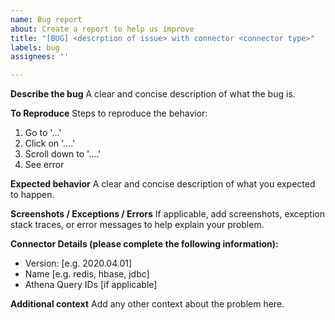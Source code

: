```yaml
---
name: Bug report
about: Create a report to help us improve
title: "[BUG] <descrption of issue> with connector <connector type>"
labels: bug
assignees: ''

---
```


**Describe the bug**
A clear and concise description of what the bug is.

**To Reproduce**
Steps to reproduce the behavior:
1. Go to '...'
2. Click on '....'
3. Scroll down to '....'
4. See error

**Expected behavior**
A clear and concise description of what you expected to happen.

**Screenshots / Exceptions / Errors**
If applicable, add screenshots, exception stack traces, or error messages to help explain your problem.

**Connector Details (please complete the following information):**
 - Version: [e.g. 2020.04.01]
 - Name [e.g. redis, hbase, jdbc]
 - Athena Query IDs [if applicable]

**Additional context**
Add any other context about the problem here.

